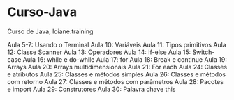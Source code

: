 # Curso-Java
 Curso de Java, loiane.training

Aula 5-7: Usando o Terminal
Aula 10: Variáveis
Aula 11: Tipos primitivos
Aula 12: Classe Scanner
Aula 13: Operadores
Aula 14: If-else
Aula 15: Switch-case
Aula 16: while e do-while
Aula 17: for
Aula 18: Break e continue
Aula 19: Arrays
Aula 20: Arrays multidimensionais
Aula 21: For each
Aula 24: Classes e atributos
Aula 25: Classes e métodos simples
Aula 26: Classes e métodos com retorno
Aula 27: Classes e métodos com parâmetros
Aula 28: Pacotes e import
Aula 29: Construtores
Aula 30: Palavra chave this 

